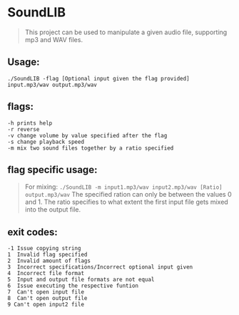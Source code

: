 
# SoundLIB

> This project can be used to manipulate a given audio file, supporting mp3 and WAV files.
 
## Usage:

`./SoundLIB -flag [Optional input given the flag provided] input.mp3/wav output.mp3/wav`

## flags:

    -h prints help
    -r reverse
    -v change volume by value specified after the flag
    -s change playback speed
    -m mix two sound files together by a ratio specified

## flag specific usage:

> For mixing:
`./SoundLIB -m input1.mp3/wav input2.mp3/wav [Ratio] output.mp3/wav`
> The specified ration can only be between the values 0 and 1. The ratio specifies to what extent the first input file
> gets mixed into the output file.

## exit codes:  

    -1 Issue copying string
    1  Invalid flag specified
    2  Invalid amount of flags
    3  Incorrect specifications/Incorrect optional input given
    4  Incorrect file format
    5  Input and output file formats are not equal
    6  Issue executing the respective funtion
    7  Can't open input file
    8  Can't open output file
    9 Can't open input2 file
